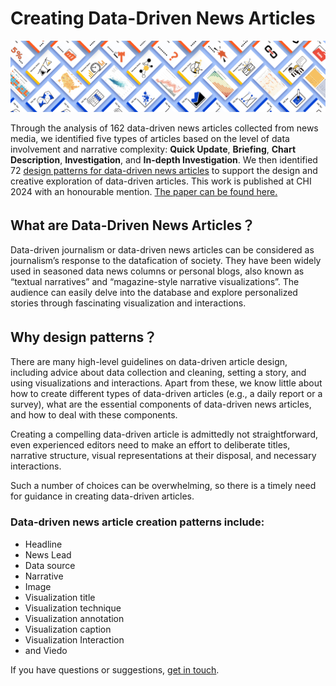 # Creating Data-Driven News Articles

<img src="figures/dadp_small2.png" width="550px"/>
<br/>


Through the analysis of 162 data-driven news articles collected from news media, we identified five types of articles based on the level of data involvement and narrative complexity: **Quick Update**, **Briefing**, **Chart Description**, **Investigation**, and **In-depth Investigation**. We then identified 72 [design patterns for data-driven news articles](https://datadrivenarticle.github.io/patterns.html) to support the design and creative exploration of data-driven articles. This work is published at CHI 2024 with an honourable mention. <a href="/DesignPatternsforData-DrivenNewsArticlesCHI2024.pdf" target="_blank">The paper can be found here.</a>


## What are Data-Driven News Articles？

Data-driven journalism or data-driven news articles can be considered as journalism’s response to the datafication of society. They have been widely used in seasoned data news columns or personal blogs, also known as “textual narratives” and “magazine-style narrative visualizations”. The audience can easily delve into the database and explore personalized stories through fascinating visualization and interactions.

## Why design patterns？

There are many high-level guidelines on data-driven article design, including advice about data collection and cleaning, setting a story, and using visualizations and interactions. Apart from these, we know little about how to create different types of data-driven articles (e.g., a daily report or a survey), what are the essential components of data-driven news articles, and how to deal with these components.

Creating a compelling data-driven article is admittedly not straightforward, even experienced editors need to make an effort to deliberate titles, narrative structure, visual representations at their disposal, and necessary interactions. 
<!-- According to the existing production mode, it requires the editor to have various skills and experience to be equipped for the job. -->
Such a number of choices can be overwhelming, so there is a timely need for guidance in creating data-driven articles. 

### Data-driven news article creation patterns include: 
* Headline
* News Lead
* Data source
* Narrative
* Image
* Visualization title
* Visualization technique
* Visualization annotation
* Visualization caption
* Visualization Interaction
* and Viedo



If you have questions or suggestions, [get in touch](about.html).
